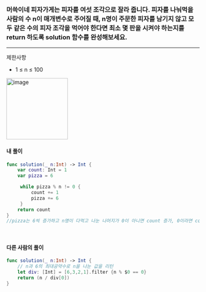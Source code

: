 ### 머쓱이네 피자가게는 피자를 여섯 조각으로 잘라 줍니다. 피자를 나눠먹을 사람의 수 n이 매개변수로 주어질 때, n명이 주문한 피자를 남기지 않고 모두 같은 수의 피자 조각을 먹어야 한다면 최소 몇 판을 시켜야 하는지를 return 하도록 solution 함수를 완성해보세요.
<hr>

제한사항
- 1 ≤ n ≤ 100

<img width="160" alt="image" src="https://github.com/dongykung/SwiftStudy/assets/92030316/a2494882-e854-464b-a754-8f4ea144cf9f">
<br>

#### 내 풀이

```Swift
func solution(_ n:Int) -> Int {
    var count: Int = 1
    var pizza = 6

     while pizza % n != 0 {
         count += 1
         pizza += 6
     }
    return count
}
//pizza는 6씩 증가하고 n명이 다먹고 나눈 나머지가 0이 아니면 count 증가, 0이라면 count 반환
```

<br>

#### 다른 사람의 풀이

```Swift
func solution(_ n:Int) -> Int {
    // n과 6의 최대공약수로 n을 나눈 값을 리턴
    let div: [Int] = [6,3,2,1].filter {n % $0 == 0}
    return (n / div[0])
}
```


